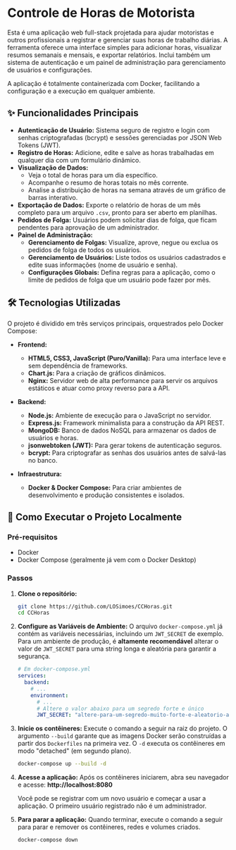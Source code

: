 # Controle de Horas de Motorista

Esta é uma aplicação web full-stack projetada para ajudar motoristas e outros profissionais a registrar e gerenciar suas horas de trabalho diárias. A ferramenta oferece uma interface simples para adicionar horas, visualizar resumos semanais e mensais, e exportar relatórios. Inclui também um sistema de autenticação e um painel de administração para gerenciamento de usuários e configurações.

A aplicação é totalmente containerizada com Docker, facilitando a configuração e a execução em qualquer ambiente.

 <!-- TODO: Substitua por um screenshot real da sua aplicação -->

## ✨ Funcionalidades Principais

*   **Autenticação de Usuário:** Sistema seguro de registro e login com senhas criptografadas (bcrypt) e sessões gerenciadas por JSON Web Tokens (JWT).
*   **Registro de Horas:** Adicione, edite e salve as horas trabalhadas em qualquer dia com um formulário dinâmico.
*   **Visualização de Dados:**
    *   Veja o total de horas para um dia específico.
    *   Acompanhe o resumo de horas totais no mês corrente.
    *   Analise a distribuição de horas na semana através de um gráfico de barras interativo.
*   **Exportação de Dados:** Exporte o relatório de horas de um mês completo para um arquivo `.csv`, pronto para ser aberto em planilhas.
*   **Pedidos de Folga:** Usuários podem solicitar dias de folga, que ficam pendentes para aprovação de um administrador.
*   **Painel de Administração:**
    *   **Gerenciamento de Folgas:** Visualize, aprove, negue ou exclua os pedidos de folga de todos os usuários.
    *   **Gerenciamento de Usuários:** Liste todos os usuários cadastrados e edite suas informações (nome de usuário e senha).
    *   **Configurações Globais:** Defina regras para a aplicação, como o limite de pedidos de folga que um usuário pode fazer por mês.

## 🛠️ Tecnologias Utilizadas

O projeto é dividido em três serviços principais, orquestrados pelo Docker Compose:

*   **Frontend:**
    *   **HTML5, CSS3, JavaScript (Puro/Vanilla):** Para uma interface leve e sem dependência de frameworks.
    *   **Chart.js:** Para a criação de gráficos dinâmicos.
    *   **Nginx:** Servidor web de alta performance para servir os arquivos estáticos e atuar como proxy reverso para a API.

*   **Backend:**
    *   **Node.js:** Ambiente de execução para o JavaScript no servidor.
    *   **Express.js:** Framework minimalista para a construção da API REST.
    *   **MongoDB:** Banco de dados NoSQL para armazenar os dados de usuários e horas.
    *   **jsonwebtoken (JWT):** Para gerar tokens de autenticação seguros.
    *   **bcrypt:** Para criptografar as senhas dos usuários antes de salvá-las no banco.

*   **Infraestrutura:**
    *   **Docker & Docker Compose:** Para criar ambientes de desenvolvimento e produção consistentes e isolados.

## 🚀 Como Executar o Projeto Localmente

### Pré-requisitos

*   Docker
*   Docker Compose (geralmente já vem com o Docker Desktop)

### Passos

1.  **Clone o repositório:**
    ```bash
    git clone https://github.com/LOSimoes/CCHoras.git
    cd CCHoras
    ```

2.  **Configure as Variáveis de Ambiente:**
    O arquivo `docker-compose.yml` já contém as variáveis necessárias, incluindo um `JWT_SECRET` de exemplo. Para um ambiente de produção, é **altamente recomendável** alterar o valor de `JWT_SECRET` para uma string longa e aleatória para garantir a segurança.

    ```yaml
    # Em docker-compose.yml
    services:
      backend:
        # ...
        environment:
          # ...
          # Altere o valor abaixo para um segredo forte e único
          JWT_SECRET: "altere-para-um-segredo-muito-forte-e-aleatorio-aqui"
    ```

3.  **Inicie os contêineres:**
    Execute o comando a seguir na raiz do projeto. O argumento `--build` garante que as imagens Docker serão construídas a partir dos `Dockerfiles` na primeira vez. O `-d` executa os contêineres em modo "detached" (em segundo plano).

    ```bash
    docker-compose up --build -d
    ```

4.  **Acesse a aplicação:**
    Após os contêineres iniciarem, abra seu navegador e acesse:
    **http://localhost:8080**

    Você pode se registrar com um novo usuário e começar a usar a aplicação. O primeiro usuário registrado não é um administrador.

5.  **Para parar a aplicação:**
    Quando terminar, execute o comando a seguir para parar e remover os contêineres, redes e volumes criados.

    ```bash
    docker-compose down
    ```